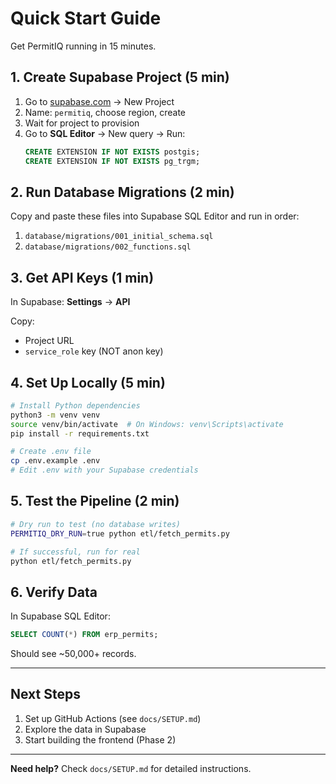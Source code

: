 # Quick Start Guide

Get PermitIQ running in 15 minutes.

## 1. Create Supabase Project (5 min)

1. Go to [supabase.com](https://supabase.com) → New Project
2. Name: `permitiq`, choose region, create
3. Wait for project to provision
4. Go to **SQL Editor** → New query → Run:
   ```sql
   CREATE EXTENSION IF NOT EXISTS postgis;
   CREATE EXTENSION IF NOT EXISTS pg_trgm;
   ```

## 2. Run Database Migrations (2 min)

Copy and paste these files into Supabase SQL Editor and run in order:

1. `database/migrations/001_initial_schema.sql`
2. `database/migrations/002_functions.sql`

## 3. Get API Keys (1 min)

In Supabase: **Settings** → **API**

Copy:
- Project URL
- `service_role` key (NOT anon key)

## 4. Set Up Locally (5 min)

```bash
# Install Python dependencies
python3 -m venv venv
source venv/bin/activate  # On Windows: venv\Scripts\activate
pip install -r requirements.txt

# Create .env file
cp .env.example .env
# Edit .env with your Supabase credentials
```

## 5. Test the Pipeline (2 min)

```bash
# Dry run to test (no database writes)
PERMITIQ_DRY_RUN=true python etl/fetch_permits.py

# If successful, run for real
python etl/fetch_permits.py
```

## 6. Verify Data

In Supabase SQL Editor:

```sql
SELECT COUNT(*) FROM erp_permits;
```

Should see ~50,000+ records.

---

## Next Steps

1. Set up GitHub Actions (see `docs/SETUP.md`)
2. Explore the data in Supabase
3. Start building the frontend (Phase 2)

---

**Need help?** Check `docs/SETUP.md` for detailed instructions.
